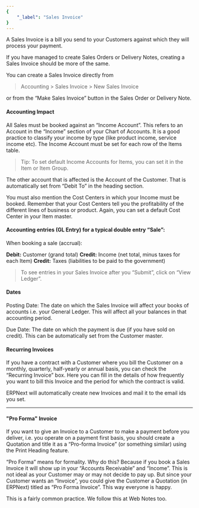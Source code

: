 ```yaml
---
{
	"_label": "Sales Invoice"
}
---
```

A Sales Invoice is a bill you send to your Customers against which they will process your payment. 

If you have managed to create Sales Orders or Delivery Notes, creating a Sales Invoice should be more of the same. 

You can create a Sales Invoice directly from

> Accounting > Sales Invoice > New Sales Invoice

or from the “Make Sales Invoice” button in the Sales Order or Delivery Note.

#### Accounting Impact

All Sales must be booked against an “Income Account”. This refers to an Account in the “Income” section of your Chart of Accounts. It is a good practice to classify your income by type (like product income, service income etc). The Income Account must be set for each row of the Items table.

> Tip: To set default Income Accounts for Items, you can set it in the Item or Item Group.

The other account that is affected is the Account of the Customer. That is automatically set from “Debit To” in the heading section.

You must also mention the Cost Centers in which your Income must be booked. Remember that your Cost Centers tell you the profitability of the different lines of business or product. Again, you can set a default Cost Center in your Item master.

#### Accounting entries (GL Entry) for a typical double entry “Sale”:

When booking a sale (accrual):

**Debit:** Customer (grand total)
**Credit:** Income (net total, minus taxes for each Item) 
**Credit:** Taxes (liabilities to be paid to the government)

> To see entries in your Sales Invoice after you “Submit”, click on “View Ledger”.

#### Dates

Posting Date: The date on which the Sales Invoice will affect your books of accounts i.e. your General Ledger. This will affect all your balances in that accounting period. 

Due Date: The date on which the payment is due (if you have sold on credit). This can be automatically set from the Customer master.

#### Recurring Invoices

If you have a contract with a Customer where you bill the Customer on a monthly, quarterly, half-yearly or annual basis, you can check the “Recurring Invoice” box. Here you can fill in the details of how frequently you want to bill this Invoice and the period for which the contract is valid.

ERPNext will automatically create new Invoices and mail it to the email ids you set.

---

#### "Pro Forma" Invoice

If you want to give an Invoice to a Customer to make a payment before you deliver, i.e. you operate on a payment first basis, you should create a Quotation and title it as a “Pro-forma Invoice” (or something similar) using the Print Heading feature. 

“Pro Forma” means for formality. Why do this? Because if you book a Sales Invoice it will show up in your “Accounts Receivable” and “Income”. This is not ideal as your Customer may or may not decide to pay up. But since your Customer wants an “Invoice”, you could give the Customer a Quotation (in ERPNext) titled as “Pro Forma Invoice”. This way everyone is happy.

This is a fairly common practice. We follow this at Web Notes too.
